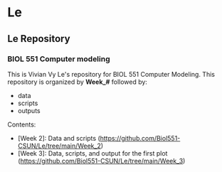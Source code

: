 # Le
## Le Repository
### BIOL 551 Computer modeling
This is Vivian Vy Le's repository for BIOL 551 Computer Modeling.
This repository is organized by **Week_#** followed by:
* data
* scripts
* outputs

Contents:
* [Week 2]: Data and scripts (https://github.com/Biol551-CSUN/Le/tree/main/Week_2)
* [Week 3]: Data, scripts, and output for the first plot (https://github.com/Biol551-CSUN/Le/tree/main/Week_3)
